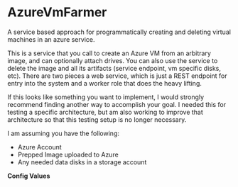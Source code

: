 AzureVmFarmer
=============

A service based approach for programmatically creating and deleting virtual machines in an azure service.

This is a service that you call to create an Azure VM from an arbitrary image, and can optionally attach drives. You can also use the service to delete the image and all its artifacts (service endpoint, vm specific disks, etc). There are two pieces a web service, which is just a REST endpoint for entry into the system and a worker role that does the heavy lifting.

If this looks like something you want to implement, I would strongly recommend finding another way to accomplish your goal. I needed this for testing a specific architecture, but am also working to improve that architecture so that this testing setup is no longer necessary.

I am assuming you have the following:

* Azure Account
* Prepped Image uploaded to Azure
* Any needed data disks in a storage account

**Config Values**
